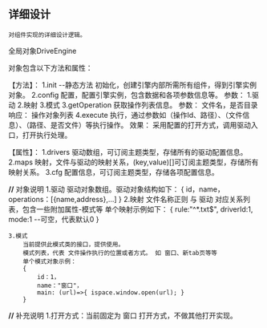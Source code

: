## 详细设计

    对组件实现的详细设计逻辑。

全局对象DriveEngine

对象包含以下方法和属性：

【方法】：
    1.init  --静态方法
        初始化，创建引擎内部所需所有组件，得到引擎实例对象。
    2.config
        配置，配置引擎实例，包含数据和各项参数信息等。
        参数：
            1.驱动
            2.映射
            3.模式
    3.getOperation
        获取操作列表信息。
        参数：
            文件名，是否目录
        响应：
            操作对象列表
    4.execute
        执行，通过参数如（操作Id、路径）、（文件信息）、（路径、是否文件）等执行操作。
        效果：
            采用配置的打开方式，调用驱动入口，打开执行处理。

【属性】：
    1.drivers
        驱动数组，可订阅主题类型，存储所有的驱动配置信息。
    2.maps
        映射，文件与驱动的映射关系，(key,value)[]可订阅主题类型，存储所有映射关系。
    3.cfg
        配置信息，可订阅主题类型，存储各项配置信息。


**//** 对象说明
    1.驱动
        驱动对象数组。驱动对象结构如下：
        {
            id，name，operations：[{name,address},...]
        }
    2.映射
        文件名称正则 与 驱动 对应关系列表，包含一些附加属性-模式等
        单个映射示例如下：
            {
                rule:"^*.txt$",
                driverId:1,
                mode:1  --可空，代表默认0
            }

    3.模式
        当前提供此模式类的接口，提供使用。
        模式列表，代表 文件操作执行的位置或者方式。 如 窗口、新tab页等等
        单个模式对象示例：
        {
            id：1，
            name："窗口"，
            main: (url)=>{ ispace.window.open(url); }
        }

    
 **//** 补充说明
    1.打开方式：当前固定为 窗口 打开方式，不做其他打开实现。